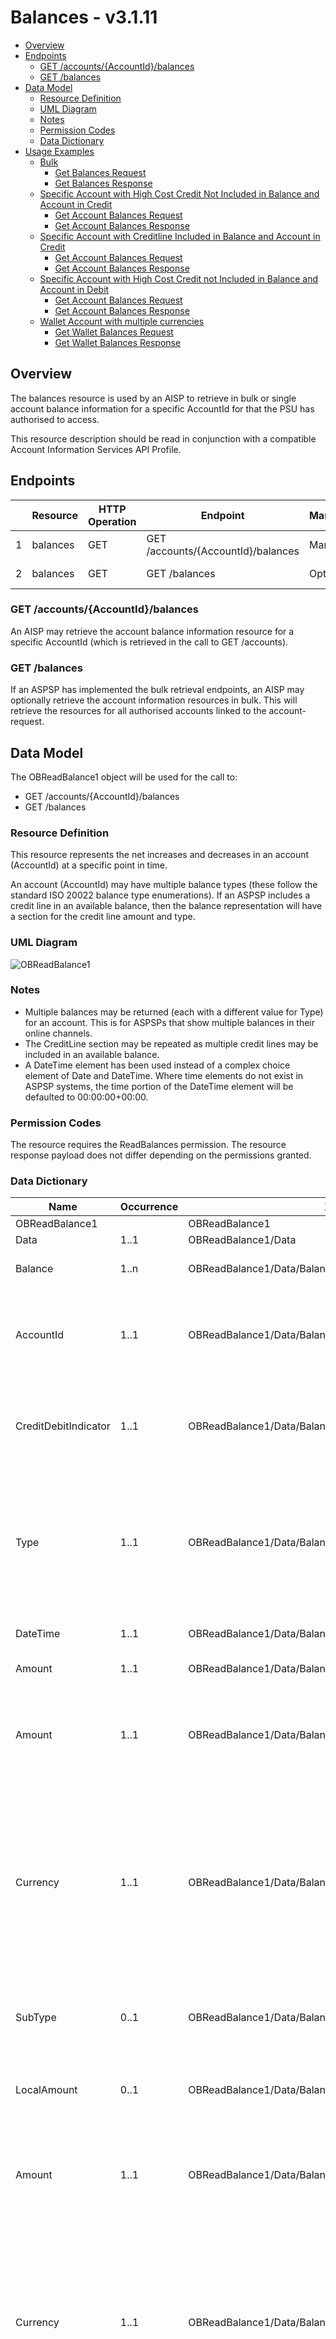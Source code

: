 # Balances - v3.1.11 <!-- omit in toc -->

- [Overview](#overview)
- [Endpoints](#endpoints)
  - [GET /accounts/{AccountId}/balances](#get-accountsaccountidbalances)
  - [GET /balances](#get-balances)
- [Data Model](#data-model)
  - [Resource Definition](#resource-definition)
  - [UML Diagram](#uml-diagram)
  - [Notes](#notes)
  - [Permission Codes](#permission-codes)
  - [Data Dictionary](#data-dictionary)
- [Usage Examples](#usage-examples)
  - [Bulk](#bulk)
    - [Get Balances Request](#get-balances-request)
    - [Get Balances Response](#get-balances-response)
  - [Specific Account with High Cost Credit Not Included in Balance and Account in Credit](#specific-account-with-high-cost-credit-not-included-in-balance-and-account-in-credit)
    - [Get Account Balances Request](#get-account-balances-request)
    - [Get Account Balances Response](#get-account-balances-response)
  - [Specific Account with Creditline Included in Balance and Account in Credit](#specific-account-with-creditline-included-in-balance-and-account-in-credit)
    - [Get Account Balances Request](#get-account-balances-request-1)
    - [Get Account Balances Response](#get-account-balances-response-1)
  - [Specific Account with High Cost Credit not Included in Balance and Account in Debit](#specific-account-with-high-cost-credit-not-included-in-balance-and-account-in-debit)
    - [Get Account Balances Request](#get-account-balances-request-2)
    - [Get Account Balances Response](#get-account-balances-response-2)
  - [Wallet Account with multiple currencies](#wallet-account-with-multiple-currencies)
    - [Get Wallet Balances Request](#get-wallet-balances-request)
    - [Get Wallet Balances Response](#get-wallet-balances-response)


## Overview

The balances resource is used by an AISP to retrieve in bulk or single account balance information for a specific AccountId for that the PSU has authorised to access.

This resource description should be read in conjunction with a compatible Account Information Services API Profile.

## Endpoints

|  |Resource |HTTP Operation |Endpoint |Mandatory? |Scope |Grant Type |Idempotency Key |Parameters |Request Object |Response Object |
| --- |--- |--- |--- |--- |--- |--- |--- |--- |--- |--- |
| 1 |balances |GET |GET /accounts/{AccountId}/balances |Mandatory |accounts |Authorization Code | | Pagination| |OBReadBalance1 |
| 2 |balances |GET |GET /balances |Optional |accounts |Authorization Code | | Pagination| |OBReadBalance1 |

### GET /accounts/{AccountId}/balances

An AISP may retrieve the account balance information resource for a specific AccountId (which is retrieved in the call to GET /accounts).

### GET /balances

If an ASPSP has implemented the bulk retrieval endpoints, an AISP may optionally retrieve the account information resources in bulk.
This will retrieve the resources for all authorised accounts linked to the account-request.

## Data Model

The OBReadBalance1 object will be used for the call to:

* GET /accounts/{AccountId}/balances
* GET /balances

### Resource Definition

This resource represents the net increases and decreases in an account (AccountId) at a specific point in time.

An account (AccountId) may have multiple balance types (these follow the standard ISO 20022 balance type enumerations). If an ASPSP includes a credit line in an available balance, then the balance representation will have a section for the credit line amount and type.

### UML Diagram

![ OBReadBalance1 ](./images/OBReadBalance1.svg )

### Notes

* Multiple balances may be returned (each with a different value for Type) for an account. This is for ASPSPs that show multiple balances in their online channels.
* The CreditLine section may be repeated as multiple credit lines may be included in an available balance.
* A DateTime element has been used instead of a complex choice element of Date and DateTime. Where time elements do not exist in ASPSP systems, the time portion of the DateTime element will be defaulted to 00:00:00+00:00.

### Permission Codes

The resource requires the ReadBalances permission. The resource response payload does not differ depending on the permissions granted.

### Data Dictionary

| Name |Occurrence |XPath |EnhancedDefinition |Class |Codes |Pattern |
| --- |--- |--- |--- |--- |--- |--- |
| OBReadBalance1 | |OBReadBalance1 | |OBReadBalance1 | | |
| Data |1..1 |OBReadBalance1/Data | |OBReadDataBalance1 | | |
| Balance |1..n |OBReadBalance1/Data/Balance |Set of elements used to define the balance details. |OBCashBalance1 | | |
| AccountId |1..1 |OBReadBalance1/Data/Balance/AccountId |A unique and immutable identifier used to identify the account resource. This identifier has no meaning to the account owner. |Max40Text | | |
| CreditDebitIndicator |1..1 |OBReadBalance1/Data/Balance/CreditDebitIndicator |Indicates whether the balance is a credit or a debit balance. Usage: A zero balance is considered to be a credit balance. |OBCreditDebitCode |Credit Debit | |
| Type |1..1 |OBReadBalance1/Data/Balance/Type |Balance type, in a coded form. |OBBalanceType1Code |CLAV (ClosingAvailable)<br>CLBS (ClosingBooked)<br> XPCH (Expected)<br>FWAV (ForwardAvailable) <br>INFO (Information)<br>ITAV (InterimAvailable) <br>ITBD (InterimBooked)<br>OPAV (OpeningAvailable)<br>OPBD (OpeningBooked)<br>PRCD (PreviouslyClosedBooked)| |
| DateTime |1..1 |OBReadBalance1/Data/Balance/DateTime |Indicates the date (and time) of the balance. |ISODateTime | | |
| Amount |1..1 |OBReadBalance1/Data/Balance/Amount |Amount of money of the cash balance. |OBActiveOrHistoricCurrencyAndAmount | | |
| Amount |1..1 |OBReadBalance1/Data/Balance/Amount/Amount |A number of monetary units specified in an active currency where the unit of currency is explicit and compliant with ISO 4217. |OBActiveCurrencyAndAmount_SimpleType | |`^\d{1,13}$|^\d{1,13}\.\d{1,5}$` |
| Currency |1..1 |OBReadBalance1/Data/Balance/Amount/Currency |A code allocated to a currency by a Maintenance Agency under an international identification scheme, as described in the latest edition of the international standard ISO 4217 "Codes for the representation of currencies and funds". |ActiveOrHistoricCurrencyCode | |^[A-Z]{3,3}$ |
| SubType |0..1 |OBReadBalance1/Data/Balance/Amount/SubType |Balance sub type, in a coded form.<br>Default if not specified is BaseCurrency of the account |OBExternalBalanceSubType1Code | |BaseCurrency LocalCurrency |
| LocalAmount |0..1 |OBReadBalance1/Data/Balance/LocalAmount |Optional component providing the equivalent of Amount in local currency| | | |
| Amount |1..1 |OBReadBalance1/Data/Balance/LocalAmount/Amount |A number of monetary units specified in an active currency where the unit of currency is explicit and compliant with ISO 4217. |OBActiveCurrencyAndAmount_SimpleType | |`^\d{1,13}$|^\d{1,13}\.\d{1,5}$` |
| Currency |1..1 |OBReadBalance1/Data/Balance/LocalAmount/Amount/Currency |A code allocated to a currency by a Maintenance Agency under an international identification scheme, as described in the latest edition of the international standard ISO 4217 "Codes for the representation of currencies and funds". |ActiveOrHistoricCurrencyCode | |^[A-Z]{3,3}$ |
| SubType |0..1 |OBReadBalance1/Data/Balance/LocalAmount/SubType |Balance sub type, in a coded form.<br>Default if not specified is LocalCurrency of the account |OBExternalBalanceSubType1Code | |BaseCurrency LocalCurrency |
| CreditLine |0..n |OBReadBalance1/Data/Balance/CreditLine |Set of elements used to provide details on the credit line. |OBCreditLine1 | | |
| Included |1..1 |OBReadBalance1/Data/Balance/CreditLine/Included |Indicates whether or not the credit line is included in the balance of the account. Usage: If not present, credit line is not included in the balance amount of the account. |xs:boolean | | |
| Type |0..1 |OBReadBalance1/Data/Balance/CreditLine/Type |Limit type, in a coded form. |OBExternalLimitType1Code |Available Credit Emergency Pre-Agreed Temporary | |
| Amount |0..1 |OBReadBalance1/Data/Balance/CreditLine/Amount |Amount of money of the credit line. |OBActiveOrHistoricCurrencyAndAmount | | |
| Amount |1..1 |OBReadBalance1/Data/Balance/CreditLine/Amount/Amount |A number of monetary units specified in an active currency where the unit of currency is explicit and compliant with ISO 4217. |OBActiveCurrencyAndAmount_SimpleType | |`^\d{1,13}$|^\d{1,13}\.\d{1,5}$` |
| Currency |1..1 |OBReadBalance1/Data/Balance/CreditLine/Amount/Currency |A code allocated to a currency by a Maintenance Agency under an international identification scheme, as described in the latest edition of the international standard ISO 4217 "Codes for the representation of currencies and funds". |ActiveOrHistoricCurrencyCode | |^[A-Z]{3,3}$ |
| TotalValue |0..1 |OBReadBalance1/Data/TotalValue |Combined sum of all Amounts in the accounts base currency. | | | |
| Amount |1..1 |OBReadBalance1/Data/TotalValue/Amount |A number of monetary units specified in an active currency where the unit of currency is explicit and compliant with ISO 4217. |OBActiveCurrencyAndAmount_SimpleType | |`^\d{1,13}$|^\d{1,13}\.\d{1,5}$` |
| Currency |1..1 |OBReadBalance1/Data/TotalValue/Currency |A code allocated to a currency by a Maintenance Agency under an international identification scheme, as described in the latest edition of the international standard ISO 4217 "Codes for the representation of currencies and funds". |ActiveOrHistoricCurrencyCode | |^[A-Z]{3,3}$ |
## Usage Examples

### Bulk

#### Get Balances Request

```
GET /balances HTTP/1.1
Authorization: Bearer Az90SAOJklae
x-fapi-auth-date:  Sun, 10 Sep 2017 19:43:31 GMT
x-fapi-customer-ip-address: 104.25.212.99
x-fapi-interaction-id: 93bac548-d2de-4546-b106-880a5018460d
Accept: application/json
```

#### Get Balances Response

```
HTTP/1.1 200 OK
x-fapi-interaction-id: 93bac548-d2de-4546-b106-880a5018460d
Content-Type: application/json
```

```json
{
  "Data": {
    "Balance": [
      {
        "AccountId": "22289",
        "Amount": {
          "Amount": "1230.00",
          "Currency": "GBP"
        },
        "CreditDebitIndicator": "Credit",
        "Type": "ITAV",
        "DateTime": "2017-04-05T10:43:07+00:00",
        "CreditLine": [
          {
            "Included": true,
            "Amount": {
              "Amount": "1000.00",
              "Currency": "GBP"
            },
            "Type": "Temporary"
          }
        ]
      },
      {
        "AccountId": "31820",
        "Amount": {
          "Amount": "57.36",
          "Currency": "GBP"
        },
        "CreditDebitIndicator": "Debit",
        "Type": "ITBD",
        "DateTime": "2017-05-02T14:22:09+00:00"
      }
    ]
  },
  "Links": {
    "Self": "https://api.alphabank.com/open-banking/v3.1/aisp/balances/"
  },
  "Meta": {
    "TotalPages": 1
  }
}
```

### Specific Account with High Cost Credit Not Included in Balance and Account in Credit

#### Get Account Balances Request

An account has a balance of 300 GBP with an arranged overdraft of 500 GBP none of which has been used.

```
GET /accounts/22289/balances HTTP/1.1
Authorization: Bearer Az90SAOJklae
x-fapi-auth-date: Sun, 10 Sep 2017 19:43:31 GMT
x-fapi-customer-ip-address: 104.25.212.99
x-fapi-interaction-id: 93bac548-d2de-4546-b106-880a5018460d
Accept: application/json
```

#### Get Account Balances Response

```
HTTP/1.1 200 OK
x-fapi-interaction-id: 93bac548-d2de-4546-b106-880a5018460d
Content-Type: application/json
```

```json
{
  "Data": {
    "Balance": {
      "AccountId": "22289",
      "Amount": {
        "Amount": "300.00",
        "Currency": "GBP"
      },
      "CreditDebitIndicator": "Credit",
      "Type": "ITAV",
      "DateTime": "2017-04-05T10:43:07+00:00",
      "CreditLine": [
        {
          "Included": false,
          "Amount": {
            "Amount": "500.00",
            "Currency": "GBP"
          },
          "Type": "Available"
        },
        {
          "Included": false,
          "Amount": {
            "Amount": "500.00",
            "Currency": "GBP"
          },
          "Type": "Pre-Agreed"
        }
      ]
    }
  },
  "Links": {
    "Self": "https://api.alphabank.com/open-banking/v3.1/aisp/accounts/22289/balances/"
  },
  "Meta": {
    "TotalPages": 1
  }
}
```

### Specific Account with Creditline Included in Balance and Account in Credit

#### Get Account Balances Request

An account has a balance of 300 GBP with an temporary creditline of 500 GBP none of which has been used.

```
GET /accounts/22289/balances HTTP/1.1
Authorization: Bearer Az90SAOJklae
x-fapi-auth-date: Sun, 10 Sep 2017 19:43:31 GMT
x-fapi-customer-ip-address: 104.25.212.99
x-fapi-interaction-id: 93bac548-d2de-4546-b106-880a5018460d
Accept: application/json
```

#### Get Account Balances Response

```
HTTP/1.1 200 OK
x-fapi-interaction-id: 93bac548-d2de-4546-b106-880a5018460d
Content-Type: application/json
```

```json
{
  "Data": {
    "Balance": {
      "AccountId": "22289",
      "Amount": {
        "Amount": "800.00",
        "Currency": "GBP"
      },
      "CreditDebitIndicator": "Credit",
      "Type": "ITAV",
      "DateTime": "2017-04-05T10:43:07+00:00",
      "CreditLine": [
        {
          "Included": false,
          "Amount": {
            "Amount": "500.00",
            "Currency": "GBP"
          },
          "Type": "Available"
        },
        {
          "Included": true,
          "Amount": {
            "Amount": "500.00",
            "Currency": "GBP"
          },
          "Type": "Temporary"
        }
      ]
    }
  },
  "Links": {
    "Self": "https://api.alphabank.com/open-banking/v3.1/aisp/accounts/22289/balances/"
  },
  "Meta": {
    "TotalPages": 1
  }
}
```

### Specific Account with High Cost Credit not Included in Balance and Account in Debit

#### Get Account Balances Request

If the account holder spends 400 GBP, then their account balance drops to 100 GBP (Debit) with a further 400 GBP available (if their pre-agreed overdraft remains unchanged at 500 GBP)

```
GET /accounts/22289/balances HTTP/1.1
Authorization: Bearer Az90SAOJklae
x-fapi-auth-date: Sun, 10 Sep 2017 19:43:31 GMT
x-fapi-customer-ip-address: 104.25.212.99
x-fapi-interaction-id: 93bac548-d2de-4546-b106-880a5018460d
Accept: application/json
```

#### Get Account Balances Response

```
HTTP/1.1 200 OK
x-fapi-interaction-id: 93bac548-d2de-4546-b106-880a5018460d
Content-Type: application/json
```

```json
{
  "Data": {
    "Balance": {
      "AccountId": "22289",
      "Amount": {
        "Amount": "100.00",
        "Currency": "GBP"
      },
      "CreditDebitIndicator": "Debit",
      "Type": "ITAV",
      "DateTime": "2017-04-05T10:43:07+00:00",
      "CreditLine": [
        {
          "Included": false,
          "Amount": {
            "Amount": "400.00",
            "Currency": "GBP"
          },
          "Type": "Available"
        },
        {
          "Included": false,
          "Amount": {
            "Amount": "500.00",
            "Currency": "GBP"
          },
          "Type": "Pre-Agreed"
        }
      ]
    }
  },
  "Links": {
    "Self": "https://api.alphabank.com/open-banking/v3.1/aisp/accounts/22289/balances/"
  },
  "Meta": {
    "TotalPages": 1
  }
}
```
### Wallet Account with multiple currencies

#### Get Wallet Balances Request

If the account holder has 2 currencies under the wallet.
Total value of all currencies in the wallet in local currency.

```
GET /accounts/22289/balances HTTP/1.1
Authorization: Bearer Az90SAOJklae
x-fapi-auth-date: Sun, 10 Sep 2017 19:43:31 GMT
x-fapi-customer-ip-address: 104.25.212.99
x-fapi-interaction-id: 93bac548-d2de-4546-b106-880a5018460d
Accept: application/json
```

#### Get Wallet Balances Response

```
HTTP/1.1 200 OK
x-fapi-interaction-id: 93bac548-d2de-4546-b106-880a5018460d
Content-Type: application/json
```

```json
{
  "Data": {
    "Balance": {
      "AccountId": "22289",
      "Amount": {
        "Amount": "329.06",
        "Currency": "GBP",
        "SubType": "BaseCurrency"
      },
      "LocalAmount": {
        "Amount": "400.00",
        "Currency": "USD",
        "SubType": "LocalCurrency"
      },
      "CreditDebitIndicator": "Credit",
      "Type": "CLAV",
      "DateTime": "2023-04-05T10:43:07+00:00"
    },
    "TotalValue": {
      "Amount": "720.39",
      "Currency": "GBP"
    }
  },
  "Links": {
    "Self": "https://api.alphabank.com/open-banking/v3.1/aisp/accounts/22289/balances/"
  },
  "Meta": {
    "TotalPages": 1
  }
}
```
